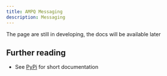```yaml
---
title: AMPQ Messaging
description: Messaging
---
```


The page are still in developing, the docs will be available later

## Further reading

- See [PyPi](https://pypi.org/project/pihace/) for short documentation
